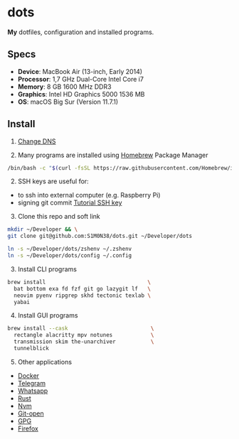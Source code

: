 # dots

**My** dotfiles, configuration and installed programs.

## Specs

- **Device**: MacBook Air (13-inch, Early 2014)
- **Processor**: 1,7 GHz Dual-Core Intel Core i7
- **Memory**: 8 GB 1600 MHz DDR3
- **Graphics**: Intel HD Graphics 5000 1536 MB
- **OS**: macOS Big Sur (Version 11.7.1)

## Install

1. [Change DNS](https://support.apple.com/en-in/guide/mac-help/mh14127/11.0/mac/11.0)

1. Many programs are installed using [Homebrew](https://brew.sh/) Package Manager
```bash
/bin/bash -c "$(curl -fsSL https://raw.githubusercontent.com/Homebrew/install/HEAD/install.sh)"
```

2. SSH keys are useful for:
  - to ssh into external computer (e.g. Raspberry Pi) 
  - signing git commit
[Tutorial SSH key](https://docs.github.com/en/authentication/connecting-to-github-with-ssh)

3. Clone this repo and soft link
```bash
mkdir ~/Developer && \
git clone git@github.com:S1M0N38/dots.git ~/Developer/dots
```
```bash
ln -s ~/Developer/dots/zshenv ~/.zshenv
ln -s ~/Developer/dots/config ~/.config
```

3. Install CLI programs
```bash
brew install                                \
  bat bottom exa fd fzf git go lazygit lf   \
  neovim pyenv ripgrep skhd tectonic texlab \
  yabai
```

4. Install GUI programs
```bash
brew install --cask                          \
  rectangle alacritty mpv notunes            \
  transmission skim the-unarchiver           \
  tunnelblick
```

5. Other applications
- [Docker](https://docs.docker.com/desktop/install/mac-install/) 
- [Telegram](https://macos.telegram.org/)
- [Whatsapp](https://www.whatsapp.com/download)
- [Rust](https://www.rust-lang.org/tools/install)
- [Nvm](https://github.com/nvm-sh/nvm)
- [Git-open](https://github.com/paulirish/git-open)
- [GPG](https://gist.github.com/S1M0N38/165024e05d29159441af9972da3847eb)
- [Firefox](https://www.mozilla.org/en-US/firefox/new/)
